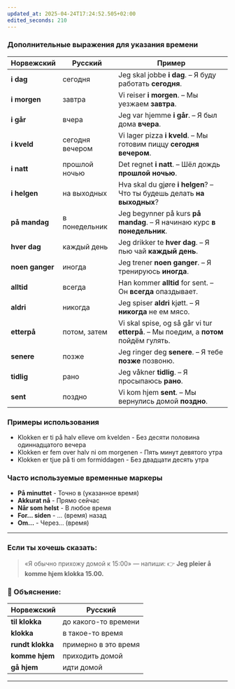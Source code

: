 ```yaml
---
updated_at: 2025-04-24T17:24:52.505+02:00
edited_seconds: 210
---
```

### Дополнительные выражения для указания времени
| Норвежский      | Русский         | Пример                                                                               |
| --------------- | --------------- | ------------------------------------------------------------------------------------ |
| **i dag**       | сегодня         | Jeg skal jobbe **i dag**. – Я буду работать **сегодня**.                             |
| **i morgen**    | завтра          | Vi reiser **i morgen**. – Мы уезжаем **завтра**.                                     |
| **i går**       | вчера           | Jeg var hjemme **i går**. – Я был дома **вчера**.                                    |
| **i kveld**     | сегодня вечером | Vi lager pizza **i kveld**. – Мы готовим пиццу **сегодня вечером**.                  |
| **i natt**      | прошлой ночью   | Det regnet **i natt**. – Шёл дождь **прошлой ночью**.                                |
| **i helgen**    | на выходных     | Hva skal du gjøre **i helgen**? – Что ты будешь делать **на выходных**?              |
| **på mandag**   | в понедельник   | Jeg begynner på kurs **på mandag**. – Я начинаю курс **в понедельник**.              |
| **hver dag**    | каждый день     | Jeg drikker te **hver dag**. – Я пью чай **каждый день**.                            |
| **noen ganger** | иногда          | Jeg trener **noen ganger**. – Я тренируюсь **иногда**.                               |
| **alltid**      | всегда          | Han kommer **alltid** for sent. – Он **всегда** опаздывает.                          |
| **aldri**       | никогда         | Jeg spiser **aldri** kjøtt. – Я **никогда** не ем мясо.                              |
| **etterpå**     | потом, затем    | Vi skal spise, og så går vi tur **etterpå**. – Мы поедим, а **потом** пойдём гулять. |
| **senere**      | позже           | Jeg ringer deg **senere**. – Я тебе **позже** позвоню.                               |
| **tidlig**      | рано            | Jeg våkner **tidlig**. – Я просыпаюсь **рано**.                                      |
| **sent**        | поздно          | Vi kom hjem **sent**. – Мы вернулись домой **поздно**.                               |

### Примеры использования

- Klokken er ti på halv elleve om kvelden - Без десяти половина одиннадцатого вечера
- Klokken er fem over halv ni om morgenen - Пять минут девятого утра
- Klokken er tjue på ti om formiddagen - Без двадцати десять утра

### Часто используемые временные маркеры

- **På minuttet** - Точно в (указанное время)
- **Akkurat nå** - Прямо сейчас
- **Når som helst** - В любое время
- **For... siden** - ... (время) назад
- **Om...** - Через... (время)

***
### Если ты хочешь сказать:

> «Я обычно прихожу домой к 15:00» — напиши:
>👉 **Jeg pleier å komme hjem klokka 15.00.**

### 💬 Объяснение:

| Норвежский       | Русский              |
| ---------------- | -------------------- |
| **til klokka**   | до какого-то времени |
| **klokka**       | в такое-то время     |
| **rundt klokka** | примерно в это время |
| **komme hjem**   | приходить домой      |
| **gå hjem**      | идти домой           |

---

